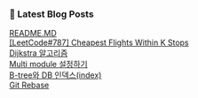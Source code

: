 

### 📕 Latest Blog Posts   

<a href ="https://gilbert9172.tistory.com/59"> README.MD </a> <br><a href ="https://gilbert9172.tistory.com/57"> [LeetCode#787] Cheapest Flights Within K Stops </a> <br><a href ="https://gilbert9172.tistory.com/56"> Dijkstra 알고리즘 </a> <br><a href ="https://gilbert9172.tistory.com/55"> Multi module 설정하기 </a> <br><a href ="https://gilbert9172.tistory.com/54"> B-tree와 DB 인덱스(index) </a> <br><a href ="https://gilbert9172.tistory.com/53"> Git Rebase </a> <br>